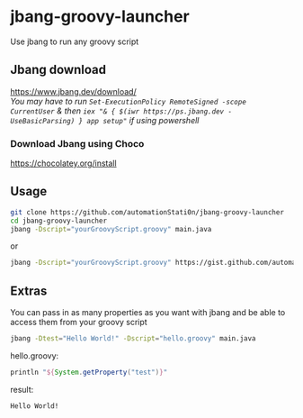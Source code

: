 # jbang-groovy-launcher
Use jbang to run any groovy script
## Jbang download
https://www.jbang.dev/download/  
*You may have to run `Set-ExecutionPolicy RemoteSigned -scope CurrentUser` & then `iex "& { $(iwr https://ps.jbang.dev -UseBasicParsing) } app setup"` if using powershell*
### Download Jbang using Choco
https://chocolatey.org/install  
## Usage
```bash
git clone https://github.com/automationStati0n/jbang-groovy-launcher
cd jbang-groovy-launcher
jbang -Dscript="yourGroovyScript.groovy" main.java
``` 
or  
```bash
jbang -Dscript="yourGroovyScript.groovy" https://gist.github.com/automationStati0n/2854188e8e75b5266f97ef25f912f956
```
## Extras
You can pass in as many properties as you want with jbang and be able to access them from your groovy script
```bash
jbang -Dtest="Hello World!" -Dscript="hello.groovy" main.java
```
hello.groovy:
```groovy
println "${System.getProperty("test")}"
```
result:
```text
Hello World!
```
